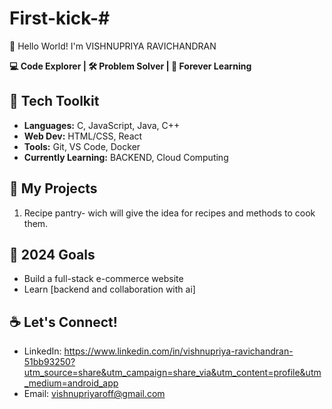 # First-kick-# 
👋 Hello World! I'm VISHNUPRIYA RAVICHANDRAN

**💻 Code Explorer | 🛠️ Problem Solver | 🌱 Forever Learning**

## 🔧 Tech Toolkit
- **Languages:** C, JavaScript, Java, C++ 
- **Web Dev:** HTML/CSS, React
- **Tools:** Git, VS Code, Docker
- **Currently Learning:** BACKEND, Cloud Computing

## 🚀 My Projects
1. Recipe pantry- wich will give the idea for recipes  and methods to cook them. 

## 🎯 2024 Goals
-  Build a full-stack e-commerce website 
-  Learn [backend and collaboration with ai]

## ☕ Let's Connect!
- LinkedIn:
https://www.linkedin.com/in/vishnupriya-ravichandran-51bb93250?utm_source=share&utm_campaign=share_via&utm_content=profile&utm_medium=android_app
- Email: vishnupriyaroff@gmail.com
